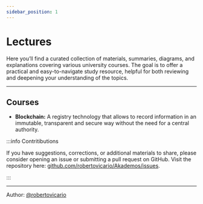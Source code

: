 ```yaml
---
sidebar_position: 1
---
```


# Lectures

Here you’ll find a curated collection of materials, summaries, diagrams, and explanations covering various university courses. The goal is to offer a practical and easy-to-navigate study resource, helpful for both reviewing and deepening your understanding of the topics.

---

## Courses

- **Blockchain:** A registry technology that allows to record information in an immutable, transparent and secure way without the need for a central authority.

:::info Contritibutions

If you have suggestions, corrections, or additional materials to share, please consider opening an issue or submitting a pull request on GitHub. Visit the repository here: [github.com/robertovicario/Akademos/issues](https://github.com/robertovicario/Akademos/issues).

:::

---

Author: [@robertovicario](https://github.com/robertovicario)

